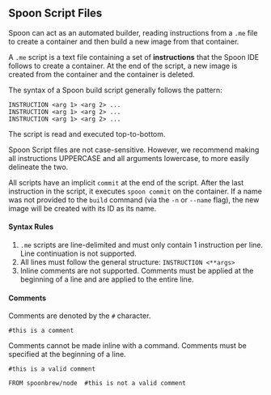 ## Spoon Script Files

Spoon can act as an automated builder, reading instructions from a `.me` file to create a container and then build a new image from that container.

A `.me` script is a text file containing a set of **instructions** that the Spoon IDE follows to create a container. At the end of the script, a new image is created from the container and the container is deleted. 

The syntax of a Spoon build script generally follows the pattern: 

	INSTRUCTION <arg 1> <arg 2> ...
	INSTRUCTION <arg 1> <arg 2> ...
	INSTRUCTION <arg 1> <arg 2> ...
	
The script is read and executed top-to-bottom. 

Spoon Script files are not case-sensitive. However, we recommend making all instructions UPPERCASE and all arguments lowercase, to more easily delineate the two. 

All scripts have an implicit `commit` at the end of the script. After the last instruction in the script, it executes `spoon commit` on the container. If a name was not provided to the `build` command (via the `-n` or `--name` flag), the new image will be created with its ID as its name. 

#### Syntax Rules

1. `.me` scripts are line-delimited and must only contain 1 instruction per line. Line continuation is not supported. 
2. All lines must follow the general structure: `INSTRUCTION <**args>`
3. Inline comments are not supported. Comments must be applied at the beginning of a line and are applied to the entire line. 

#### Comments

Comments are denoted by the `#` character. 

	#this is a comment

Comments cannot be made inline with a command. Comments must be specified at the beginning of a line. 

	#this is a valid comment

	FROM spoonbrew/node  #this is not a valid comment